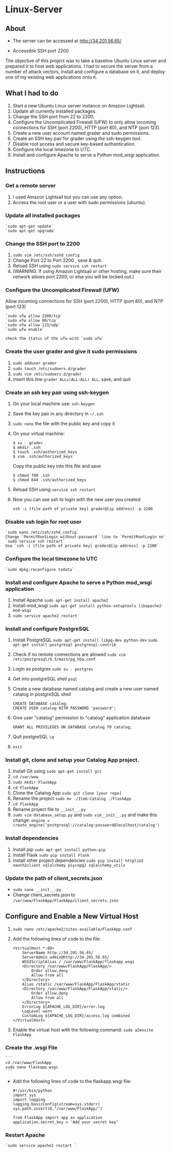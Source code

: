 # Linux-Server

## About
- The server can be accessed at http://34.201.56.65/

- Accessible SSH port 2200


The objective of this project was to take a baseline Ubuntu Linux server and prepared it to host web applications. I had to secure the server from a number of attack vectors, install and configure a database on it, and deploy one of my existing web applications onto it.

## What I had to do
1. Start a new Ubuntu Linux server instance on Amazon Lightsail.
2. Update all currently installed packages.
3. Change the SSH port from 22 to 2200.
4. Configure the Uncomplicated Firewall (UFW) to only allow incoming connections for SSH (port 2200), HTTP (port 80), and NTP (port 123).
5. Create a new user account named grader and sudo permissions.
6. Create an SSH key pair for grader using the ssh-keygen tool.
7. Disable root access and secure key-based authentication.
8. Configure the local timezone to UTC.
9. Install and configure Apache to serve a Python mod_wsgi application.

## Instructions

### Get a remote server
1. I used Amazon Lightsail but you can use any option.
2. Access the root user or a user with sudo permissions (ubuntu).

### Update all installed packages
    `sudo apt-get update`
    `sudo apt-get upgrade`

### Change the SSH port to 2200
1. `sudo vim /etc/ssh/sshd_config`
2. Change Port 22 to Port 2200 , save & quit.
3. Reload SSH using `sudo service ssh restart`
4. (WARNING: If using Amazon Lightsail or other hosting, make sure their network allows port 2200, or else you will be locked out.)

### Configure the Uncomplicated Firewall (UFW)

Allow incoming connections for SSH (port 2200), HTTP (port 80), and NTP (port 123)

    `sudo ufw allow 2200/tcp`
    `sudo ufw allow 80/tcp`
    `sudo ufw allow 123/udp`
    `sudo ufw enable`

    check the status of the ufw with `sudo ufw`

### Create the user grader and give it sudo permissions
1. `sudo adduser grader`
2. `sudo touch /etc/sudoers.d/grader`
3. `sudo vim /etc/sudoers.d/grader`
4. insert this line `grader ALL=(ALL:ALL) ALL`, save, and quit

### Create an ssh key pair using ssh-keygen
1. On your local machine use:
    `ssh-keygen`
2. Save the key pair in any directory in `~/.ssh`
3. `sudo nano` the file with the public key and copy it

4. On your virtual machine:
    ```
    $ su - grader
    $ mkdir .ssh
    $ touch .ssh/authorized_keys
    $ vim .ssh/authorized_keys
    ```
    Copy the public key into this file and save
    ```
    $ chmod 700 .ssh
    $ chmod 644 .ssh/authorized_keys
    ```

5. Reload SSH using `service ssh restart`
6. Now you can use ssh to login with the new user you created

    `ssh -i [file path of private key] grader@[ip address] -p 2200`

### Disable ssh login for root user
    `sudo nano /etc/ssh/sshd_config`
    Change `PermitRootLogin without-password` line to `PermitRootLogin no`
    `sudo service ssh restart`
    Use `ssh -i [file path of private key] grader@[ip address] -p 2200`

### Configure the local timezone to UTC
    `sudo dpkg-reconfigure tzdata`

### Install and configure Apache to serve a Python mod_wsgi application
1. Install Apache `sudo apt-get install apache2`
2. Install mod_wsgi `sudo apt-get install python-setuptools libapache2-mod-wsgi`
3. `sudo service apache2 restart`

### Install and configure PostgreSQL
1. Install PostgreSQL
    `sudo apt-get install libpq-dev python-dev`
    `sudo apt-get install postgresql postgresql-contrib`

2. Check if no remote connections are allowed `sudo vim /etc/postgresql/9.5/main/pg_hba.conf`
3. Login as postgres
    `sudo su - postgres`
4. Get into postgreSQL shell
    `psql`
5. Create a new database named catalog  and create a new user named catalog in postgreSQL shell
    ```
    CREATE DATABASE catalog;
    CREATE USER catalog WITH PASSWORD 'password';
    ```
6. Give user "catalog" permission to "catalog" application database
    ```
    GRANT ALL PRIVILEGES ON DATABASE catalog TO catalog;
    ```
7. Quit postgreSQL `\q`
8. `exit`

### Install git, clone and setup your Catalog App project.
1. Install Git using `sudo apt-get install git`
2. `cd /var/www`
3. `sudo mkdir FlaskApp`
4. `cd FlaskApp`
5. Clone the Catalog App `sudo git clone [your repo]`
6. Rename the project `sudo mv ./Item-Catalog ./FlaskApp`
7. `cd FlaskApp`
8. Rename project file to `__init__.py`
9. `sudo vim database_setup.py` and `sudo vim__init__.py`  and make this change:
`engine = create_engine('postgresql://catalog:password@localhost/catalog')`

### Install dependencies
1. Install pip `sudo apt-get install python-pip`
2. Install Flask `sudo pip install Flask`
3. Install other project dependencies `sudo pip install httplib2 oauth2client sqlalchemy psycopg2 sqlalchemy_utils`

### Update the path of client_secrets.json
  - `sudo nano __init__.py`
  - Change client_secrets.json to `/var/www/FlaskApp/FlaskApp/client_secrets.json`

## Configure and Enable a New Virtual Host
1. `sudo nano /etc/apache2/sites-available/FlaskApp.conf`
2. Add the following lines of code to the file:

    ```
    <VirtualHost *:80>
        ServerName http://34.201.56.65/
        ServerAdmin admin@http://34.201.56.65/
        WSGIScriptAlias / /var/www/FlaskApp/flaskapp.wsgi
        <Directory /var/www/FlaskApp/FlaskApp/>
            Order allow,deny
            Allow from all
        </Directory>
        Alias /static /var/www/FlaskApp/FlaskApp/static
        <Directory /var/www/FlaskApp/FlaskApp/static/>
            Order allow,deny
            Allow from all
        </Directory>
        ErrorLog ${APACHE_LOG_DIR}/error.log
        LogLevel warn
        CustomLog ${APACHE_LOG_DIR}/access.log combined
    </VirtualHost>
    ```
3. Enable the virtual host with the following command: `sudo a2ensite FlaskApp`

### Create the .wsgi File
    ```
    cd /var/www/FlaskApp
    sudo nano flaskapp.wsgi
    ```
- Add the following lines of code to the flaskapp.wsgi file:

    ```
    #!/usr/bin/python
    import sys
    import logging
    logging.basicConfig(stream=sys.stderr)
    sys.path.insert(0,"/var/www/FlaskApp/")

    from FlaskApp import app as application
    application.secret_key = 'Add your secret key'
    ```

### Restart Apache
    `sudo service apache2 restart `
